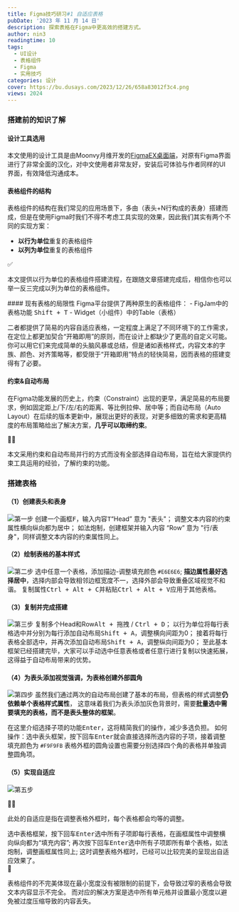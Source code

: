 ```yaml
---
title: Figma技巧研习#1 自适应表格
pubDate: '2023 年 11 月 14 日'
description: 探索表格在Figma中更高效的搭建方式。
author: nin3
readingtime: 10
tags:
  - UI设计
  - 表格组件
  - Figma
  - 实用技巧
categories: 设计
cover: https://bu.dusays.com/2023/12/26/658a83012f3c4.png 
views: 2024
---
```

### 搭建前的知识了解
#### 设计工具选用
本文使用的设计工具是由Moonvy月维开发的[FigmaEX桌面端](https://moonvy.com/figmaEX/)，对原有Figma界面进行了非常全面的汉化，对中文使用者非常友好，安装后可体验与作者同样的UI界面，有效降低沟通成本。
#### 表格组件的结构
表格组件的结构在我们常见的应用场景下，多由（表头+N行构成的表身）搭建而成，但是在使用Figma时我们不得不考虑工具实现的效果，因此我们其实有两个不同的实现方案：
- **以行为单位**重复的表格组件
- **以列为单位**重复的表格组件

<div class="flex items-center my-8 gap-4 bg-[#D0E7D0] rounded-2xl">
    <div class="pl-6">✅</div>
    <p class="text-[#039C00] pr-6">本文提供以行为单位的表格组件搭建流程，在跟随文章搭建完成后，相信你也可以举一反三完成以列为单位的表格组件。</p>
</div>
#### 现有表格的局限性
Figma平台提供了两种原生的表格组件：
- FigJam中的表格功能 <kbd>Shift + T</kbd>
- Widget（小组件）中的Table（表格）

二者都提供了简易的内容自适应表格，一定程度上满足了不同环境下的工作需求，在定位上都更加契合“开箱即用”的原则，而在设计上都缺少了更高的自定义可能。你可以用它们来完成简单的头脑风暴或总结，但是诸如表格样式，内容文本的字族、颜色、对齐策略等，都受限于“开箱即用”特点的轻快简易，因而表格的搭建变得有了必要。
#### 约束&自动布局
在Figma功能发展的历史上，约束（Constraint）出现的更早，满足简易的布局要求，例如固定距上/下/左/右的距离、等比例拉伸、居中等；而自动布局（Auto Layout）在后续的版本更新中，展现出更好的表现，对更多细致的需求和更高精度的布局策略给出了解决方案，**几乎可以取缔约束**。
<div class="flex items-center my-8 gap-4 bg-[#EEEEEE] rounded-2xl">
    <div class="pl-6">💁‍♀️</div>
    <p class="pr-6">本文采用约束和自动布局并行的方式而没有全部选择自动布局，旨在给大家提供约束工具运用的经验，了解约束的功能。</p>
</div>

### 搭建表格
#### （1）创建表头和表身
![第一步](https://bu.dusays.com/2023/11/20/655ad6165a07d.png "创建表头和表身")
创建一个画框<kbd>F</kbd>，输入内容<kbd>T</kbd>“Head” 意为 "表头"；
调整文本内容的约束属性横向纵向都为居中；
如法炮制，创建框架并输入内容 “Row” 意为 "行/表身"，同样调整文本内容的约束属性同上。
#### （2）绘制表格的基本样式
![第二步](https://bu.dusays.com/2023/11/20/655ad354487c3.png "绘制表格的基本样式")
选中任意一个表格，添加描边-调整填充颜色 `#E6E6E6`;
**描边属性最好选择居中**，选择内部会导致相邻边框宽度不一，选择外部会导致重叠区域视觉不和谐。
复制属性<kbd>Ctrl + Alt + C</kbd>并粘贴<kbd>Ctrl + Alt + V</kbd>应用于其他表格。
#### （3）复制并完成搭建
![第三步](https://bu.dusays.com/2023/11/20/655ad3545044c.png "复制并完成搭建")
复制多个Head和Row<kbd>Alt + 拖拽</kbd> / <kbd>Ctrl + D</kbd>；
以行为单位将每行表格选中并分别为每行添加自动布局<kbd>Shift + A</kbd>，调整横向间距为0；
接着将每行表格全部选中，并再次添加自动布局<kbd>Shift + A</kbd>，调整纵向间距为0；
至此基本框架已经搭建完毕，大家可以手动选中任意表格或者任意行进行复制以快速拓展，这得益于自动布局带来的优势。
#### （4）为表头添加视觉强调，为表格创建外部圆角
![第四步](https://bu.dusays.com/2023/11/20/655ad35452538.png "为表头添加视觉强调，为表格创建外部圆角")
虽然我们通过两次的自动布局创建了基本的布局，但表格的样式调整**仍依赖单个表格样式属性**，
这意味着我们为表头添加灰色背景时，需要**批量选中需要填充的表格，而不是表头整体的框架**。

在这里介绍选择子项的功能<kbd>Enter</kbd>，这将精简我们的操作，减少多选负担。
如何操作：选中表头框架，按下回车<kbd>Enter</kbd>就会直接选择所选内容的子项，接着调整填充颜色为 `#F9F9FB`
表格外框的圆角设置也需要分别选择四个角的表格并单独调整圆角项。
#### （5）实现自适应
![第五步](https://bu.dusays.com/2023/11/20/655ad35460ea7.png "实现自适应")
<div class="flex items-center my-8 gap-4 bg-[#EEEEEE] rounded-2xl">
    <div class="pl-6">💁‍♀️</div>
    <p class="pr-6">此处的自适应是指在调整表格外框时，每个表格都会均等的调整。</p>
</div>
选中表格框架，按下回车<kbd>Enter</kbd>选中所有子项即每行表格，在画框属性中调整横向纵向都为“填充内容”;
再次按下回车<kbd>Enter</kbd>选中所有子项即所有单个表格，如法炮制，调整画框属性同上;
这时调整表格外框时，已经可以比较完美的呈现出自适应效果了。

<div class="flex items-center my-8 gap-4 bg-[#F6ECD0] rounded-2xl">
    <div class="pl-6">🔔</div>
    <p class="text-[#FFB800] pr-6">表格组件的不完美体现在最小宽度没有被限制的前提下，会导致过窄的表格会导致文本内容显示不完全。
而对应的解决方案是选中所有单元格并设置最小宽度以避免被过度压缩导致的内容丢失。</p>
</div>